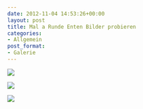 ```yaml
---
date: 2012-11-04 14:53:26+00:00
layout: post
title: Mal a Runde Enten Bilder probieren
categories:
- Allgemein
post_format:
- Galerie
---
```


[![](http://clemi.ag3r.at/wp-content/uploads/2012/11/wpid-Photo-04.11.2012-1622.jpg)](http://clemi.ag3r.at/wp-content/uploads/2012/11/wpid-Photo-04.11.2012-1622.jpg)





[![](http://clemi.ag3r.at/wp-content/uploads/2012/11/wpid-Photo-04.11.2012-16221.jpg)](http://clemi.ag3r.at/wp-content/uploads/2012/11/wpid-Photo-04.11.2012-16221.jpg)





[![](http://clemi.ag3r.at/wp-content/uploads/2012/11/wpid-Photo-04.11.2012-1620.jpg)](http://clemi.ag3r.at/wp-content/uploads/2012/11/wpid-Photo-04.11.2012-1620.jpg)




